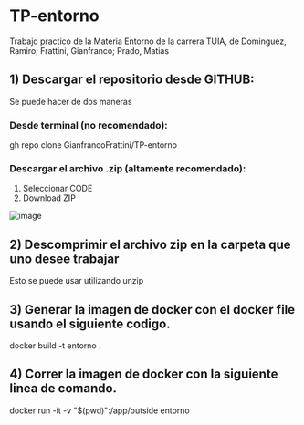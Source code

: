 # TP-entorno
Trabajo practico de la Materia Entorno de la carrera TUIA, de Dominguez, Ramiro; Frattini, Gianfranco; Prado, Matias

## 1) Descargar el repositorio desde GITHUB:

Se puede hacer de dos maneras 

### Desde terminal (no recomendado):
gh repo clone GianfrancoFrattini/TP-entorno

### Descargar el archivo .zip (altamente recomendado): 

1) Seleccionar CODE
2) Download ZIP

![image](https://github.com/GianfrancoFrattini/TP-entorno/assets/105806173/675f782f-ea88-4fec-9049-bff27d3c34bb)

## 2) Descomprimir el archivo zip en la carpeta que uno desee trabajar

Esto se puede usar utilizando unzip

## 3) Generar la imagen de docker con el docker file usando el siguiente codigo.

docker build -t entorno .

## 4) Correr la imagen de docker con la siguiente linea de comando.

docker run -it -v "$(pwd)":/app/outside entorno

